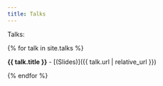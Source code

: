 ```yaml
---
title: Talks
---
```


Talks:

{% for talk in site.talks %}

**{{ talk.title }}** - [(Slides)]({{ talk.url | relative_url }})

{% endfor %}
